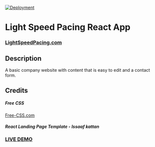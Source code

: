 [![Deployment](https://github.com/davidhudman/PaceLightReact/actions/workflows/deploy.yml/badge.svg)](https://github.com/davidhudman/PaceLightReact/actions/workflows/deploy.yml)
# Light Speed Pacing React App

### <a href="https://www.lightspeedpacing.com">LightSpeedPacing.com</a> 

## Description
A basic company website with content that is easy to edit and a contact form.


## Credits
##### Free CSS 
<a href="https://www.free-css.com/assets/files/free-css-templates/preview/page234/interact/">Free-CSS.com </a>

##### React Landing Page Template - Issaaf kattan
### <a href="https://react-landing-page-template.herokuapp.com">LIVE DEMO</a> 
